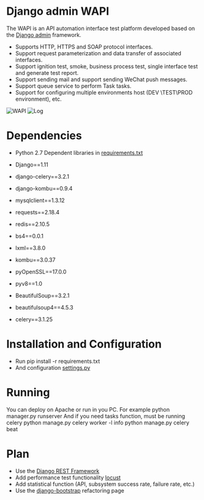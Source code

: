# Django admin WAPI
The WAPI is an API automation interface test platform developed based on the [Django admin](https://docs.djangoproject.com/en/2.0/ref/contrib/admin/) framework.
* Supports HTTP, HTTPS and SOAP protocol interfaces.
* Support request parameterization and data transfer of associated interfaces.
* Support ignition test, smoke, business process test, single interface test and generate test report.
* Support sending mail and support sending WeChat push messages.
* Support queue service to perform Task tasks.
* Support for configuring multiple environments host (DEV \TEST\PROD environment), etc.

![WAPI](https://github.com/wangxinglong007/WAPI/blob/master/PBS_Dynamic/media/introduce_img/wapi.gif)
![Log](https://github.com/wangxinglong007/WAPI/blob/master/PBS_Dynamic/media/introduce_img/log.gif)

# Dependencies
* Python 2.7
Dependent libraries in [requirements.txt](https://github.com/wangxinglong007/WAPI/blob/master/requirements.txt)

* Django==1.11
* django-celery==3.2.1
* django-kombu==0.9.4
* mysqlclient==1.3.12
* requests==2.18.4
* redis==2.10.5
* bs4==0.0.1
* lxml==3.8.0
* kombu==3.0.37
* pyOpenSSL==17.0.0
* pyv8==1.0
* BeautifulSoup==3.2.1
* beautifulsoup4==4.5.3
* celery==3.1.25

# Installation and Configuration
* Run pip install -r requirements.txt
* And configuration [settings.py](https://github.com/wangxinglong007/WAPI/blob/master/ApiCaseSystem/settings.py)

# Running
You can deploy on Apache or run in you PC. For example
        python manager.py runserver
And if you need tasks function, must be running celery
        python manage.py celery worker -l info
        python manage.py celery beat

# Plan
* Use the [Django REST Framework](http://www.django-rest-framework.org/)
* Add performance test functionality [locust](https://docs.locust.io/en/latest/)
* Add statistical function (API, subsystem success rate, failure rate, etc.)
* Use the [django-bootstrap](https://github.com/zostera/django-bootstrap4) refactoring page